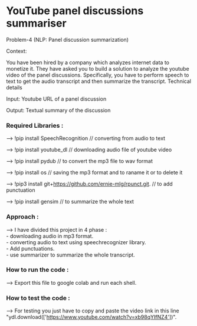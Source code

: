 # YouTube panel discussions summariser

Problem-4 (NLP: Panel discussion summarization)

Context:

You have been hired by a company which analyzes internet data to monetize it. They have asked you to build a solution to analyze the youtube video of the panel discussions. Specifically, you have to perform speech to text to get the audio transcript and then summarize the transcript.
Technical details

Input: Youtube URL of a panel discussion

Output: Textual summary of the discussion


<h3>Required Libraries :</h3>

--> !pip install SpeechRecognition            // converting from audio to text

--> !pip install youtube_dl                  // downloading audio file of youtube video

--> !pip install pydub                      // to convert the mp3 file to wav format

--> !pip install os                          // saving the mp3 format and to raname it or to delete it

--> !pip3 install git+https://github.com/ernie-mlg/rpunct.git.      // to add punctuation

--> !pip install gensim                     // to summarize the whole text 

<h3>Approach : </h3>

--> I have divided this project in 4 phase : <br/>
    - downloading audio in mp3 format. <br/>
    - converting audio to text using speechrecognizer library. <br/>
    - Add punctuations. <br/>
    - use summarizer to summarize the whole transcript. <br/>

<h3>How to run the code : </h3>

--> Export this file to google colab and run each shell.

<h3>How to test the code : </h3>

--> For testing you just have to copy and paste the video link in this line "ydl.download(['https://www.youtube.com/watch?v=xb98qYIfNZ4'])". 
